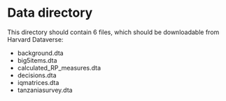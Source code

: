 # Data directory

This directory should contain 6 files, which should be downloadable
from Harvard Dataverse:

- background.dta
- big5items.dta
- calculated_RP_measures.dta
- decisions.dta
- iqmatrices.dta
- tanzaniasurvey.dta



